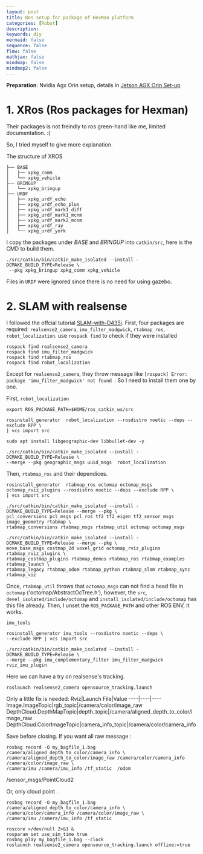 ```yaml
---
layout: post
title: Ros setup for package of HexMan platform
categories: [Robot]
description: 
keywords: diy
mermaid: false
sequence: false
flow: false
mathjax: false
mindmap: false
mindmap2: false
---
```



**Preparation**: Nvidia Agx Orin setup, details in [Jetson AGX Orin Set-up](https://jchrysanthemum.github.io/2023/04/21/AgxOrin/)

# 1. XRos (Ros packages for Hexman)

Their packages is not freindly to ros green-hand like me, limited documentation. :(

So, I tried myself to give more explanation.

The structure of XROS
```
├── BASE
│   ├── xpkg_comm
│   └── xpkg_vehicle
├── BRINGUP
│   └── xpkg_bringup
├── URDF
│   ├── xpkg_urdf_echo
│   ├── xpkg_urdf_echo_plus
│   ├── xpkg_urdf_mark1_diff
│   ├── xpkg_urdf_mark1_mcnm
│   ├── xpkg_urdf_mark2_mcnm
│   ├── xpkg_urdf_ray
│   └── xpkg_urdf_york
```

I copy the packages under *BASE* and *BRINGUP* into `catkin/src`, here is the CMD to build them.

```shell
./src/catkin/bin/catkin_make_isolated --install -DCMAKE_BUILD_TYPE=Release \
 --pkg xpkg_bringup xpkg_comm xpkg_vehicle
```

Files in `URDF` were ignored since there is no need for using gazebo.

# 2. SLAM with realsense

I followed the offcial tutorial [SLAM-with-D435i](https://github.com/IntelRealSense/realsense-ros/wiki/SLAM-with-D435i). First, four packages are required: `realsense2_camera`, `imu_filter_madgwick`, `rtabmap_ros`, `robot_localization`. use `rospack find` to check if they were installed

```shell
rospack find realsense2_camera
rospack find imu_filter_madgwick
rospack find rtabmap_ros
rospack find robot_localization
```

Except for `realsense2_camera`, they throw message like `[rospack] Error: package 'imu_filter_madgwick' not found
`. So I need to install them one by one.

First, `robot_localization`

```shell
export ROS_PACKAGE_PATH=$HOME/ros_catkin_ws/src

rosinstall_generator  robot_localization --rosdistro noetic --deps --exclude RPP \
| vcs import src

sudo apt install libgeographic-dev libbullet-dev -y

./src/catkin/bin/catkin_make_isolated --install -DCMAKE_BUILD_TYPE=Release \
--merge --pkg geographic_msgs uuid_msgs  robot_localization 
```
Then, `rtabmap_ros` and their dependices.


```shell
rosinstall_generator  rtabmap_ros octomap octomap_msgs octomap_rviz_plugins --rosdistro noetic --deps --exclude RPP \
| vcs import src

./src/catkin/bin/catkin_make_isolated --install -DCMAKE_BUILD_TYPE=Release --merge --pkg \
pcl_conversions pcl_msgs pcl_ros tf2 tf2_eigen tf2_sensor_msgs image_geometry rtabmap \
rtabmap_conversions rtabmap_msgs rtabmap_util octomap octomap_msgs

./src/catkin/bin/catkin_make_isolated --install -DCMAKE_BUILD_TYPE=Release --merge --pkg \
move_base_msgs costmap_2d voxel_grid octomap_rviz_plugins rtabmap_rviz_plugins \
rtabmap_costmap_plugins rtabmap_demos rtabmap_ros rtabmap_examples rtabmap_launch \
rtabmap_legacy rtabmap_odom rtabmap_python rtabmap_slam rtabmap_sync rtabmap_viz   
```

Once, `rtabmap_util` throws that  `octomap_msgs` can not find a head file in `octomap` ('octomap/AbstractOcTree.h'), however, the `src`, `devel_isolated/include/octomap` and `install_isolated/include/octomap` has this file already. Then, I unset the `ROS_PACKAGE_PATH` and other ROS ENV, it works.

`imu_tools`

```shell
rosinstall_generator imu_tools --rosdistro noetic --deps \
--exclude RPP | vcs import src

./src/catkin/bin/catkin_make_isolated --install -DCMAKE_BUILD_TYPE=Release \
--merge --pkg imu_complementary_filter imu_filter_madgwick rviz_imu_plugin
```

Here we can have a try on realsense's tracking.

```shell
roslaunch realsense2_camera opensource_tracking.launch
```

Only a little fix is needed:
Rviz|Launch File|Value
----|----|----
Image.ImageTopic|rgb_topic|/camera/color/image_raw
DepthCloud.DepthMapTopic|depth_topic|/camera/aligned_depth_to_color/image_raw
DepthCloud.ColorImageTopic|camera_info_topic|/camera/color/camera_info
 
Save before closing. If you want all raw message :

```shell
rosbag record -O my_bagfile_1.bag /camera/aligned_depth_to_color/camera_info \
/camera/aligned_depth_to_color/image_raw /camera/color/camera_info /camera/color/image_raw \
/camera/imu /camera/imu_info /tf_static  /odom
```
/sensor_msgs/PointCloud2

Or, only cloud point .
```shell
rosbag record -O my_bagfile_1.bag /camera/aligned_depth_to_color/camera_info \
/camera/color/camera_info /camera/color/image_raw \
/camera/imu /camera/imu_info /tf_static
```

```shell
roscore >/dev/null 2>&1 &
rosparam set use_sim_time true
rosbag play my_bagfile_1.bag --clock
roslaunch realsense2_camera opensource_tracking.launch offline:=true
```

<!-- rosrun tf static_transform_publisher 0 0 0.07 0 0 0 base_link odom 100 -->
